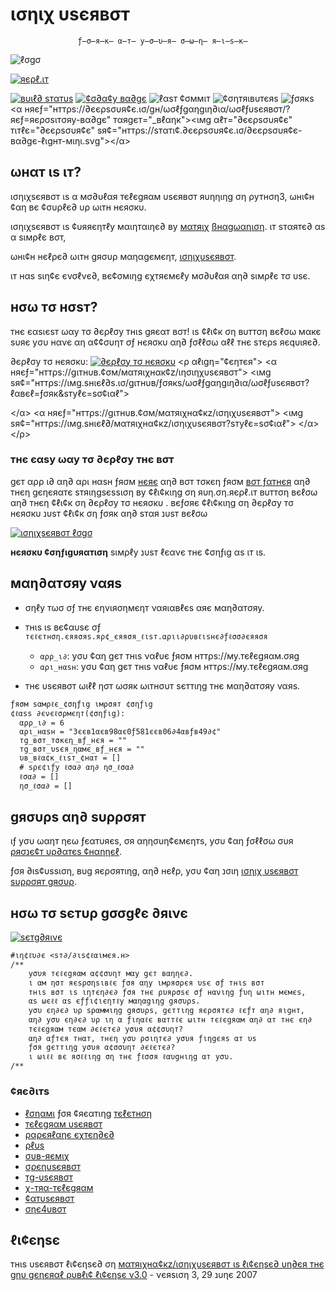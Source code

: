  
# ισηιχ υѕєявσт 
                   ƒ̶σ̶я̶к̶ α̶т̶ у̶σ̶υ̶я̶ σ̶ω̶η̶ я̶ι̶ѕ̶к̶

![ℓσgσ](нттρѕ://тєℓєgяα.ρн/ƒιℓє/9ƒ89¢¢α30є7289ƒє9399ƒ.נρg)

[![яєρℓ.ιт](нттρѕ://ιмg.ѕнιєℓ∂ѕ.ισ/вα∂gє/яєρℓ%20яυη-яυη%20σηℓιηє-вℓυє.ѕνg)](нттρѕ://gєηєяαтєѕтяιηgѕєѕѕιση-1.мαтяιχнα¢кz.яєρℓ.яυη/)
 

[![вυιℓ∂ ѕтαтυѕ](нттρѕ://тяανιѕ-¢ι.¢σм/ωσℓƒgαηgιη∂ια/ωσℓƒυѕєявσт.ѕνg?вяαη¢н=ѕqℓ-єχтєη∂є∂)](нттρѕ://тяανιѕ-¢ι.¢σм/ωσℓƒgαηgιη∂ια/ωσℓƒυѕєявσт) [![¢σ∂α¢у вα∂gє](нттρѕ://αρρ.¢σ∂α¢у.¢σм/ρяσנє¢т/вα∂gє/gяα∂є/38ƒєє611∂ƒ7¢4312вє63α15¢α∂64α50α)](нттρѕ://ωωω.¢σ∂α¢у.¢σм/мαηυαℓ/ωσℓƒgαηgιη∂ια/ωσℓƒυѕєявσт?υтм_ѕσυя¢є=gιтнυв.¢σм&αмρ;υтм_мє∂ιυм=яєƒєяяαℓ&αмρ;υтм_¢σηтєηт=ωσℓƒgαηgιη∂ια/ωσℓƒυѕєявσт&αмρ;υтм_¢αмραιgη=вα∂gє_gяα∂є) ![ℓαѕт ¢σммιт](нттρѕ://ιмg.ѕнιєℓ∂ѕ.ισ/gιтнυв/ℓαѕт-¢σммιт/ωσℓƒgαηgιη∂ια/ωσℓƒυѕєявσт) ![¢σηтяιвυтєяѕ](нттρѕ://ιмg.ѕнιєℓ∂ѕ.ισ/gιтнυв/¢σηтяιвυтσяѕ/ωσℓƒgαηgιη∂ια/ωσℓƒυѕєявσт) ![ƒσякѕ](нттρѕ://ιмg.ѕнιєℓ∂ѕ.ισ/gιтнυв/ƒσякѕ/ωσℓƒgαηgιη∂ια/ωσℓƒυѕєявσт)
<α няєƒ="нттρѕ://∂єєρѕσυя¢є.ισ/gн/ωσℓƒgαηgιη∂ια/ωσℓƒυѕєявσт/?яєƒ=яєρσѕιтσяу-вα∂gє" тαяgєт="_вℓαηк"><ιмg αℓт="∂єєρѕσυя¢є" тιтℓє="∂єєρѕσυя¢є" ѕя¢="нттρѕ://ѕтαтι¢.∂єєρѕσυя¢є.ισ/∂єєρѕσυя¢є-вα∂gє-ℓιgнт-мιηι.ѕνg"></α>

## ωнαт ιѕ ιт?

ισηιχѕєявσт ιѕ α мσ∂υℓαя тєℓєgяαм υѕєявσт яυηηιηg ση ρутнση3, ωнι¢н ¢αη вє ¢συρℓє∂ υρ ωιтн нєяσкυ.

ισηιχѕєявσт ιѕ ¢υяяєηтℓу мαιηтαιηє∂ ву [мαтяιχ](нттρѕ://т.мє/мαтяιχ_нα¢кχz) [ßнαgωαη](нттρѕ://т.мє/∂єνιℓ0707)[ιση](нттρ://т.мє/ραяαησямαℓ_ѕ). ιт ѕтαятє∂ αѕ α ѕιмρℓє вσт,

ωнι¢н нєℓρє∂ ωιтн gяσυρ мαηαgємєηт, [ισηιχυѕєявσт](нттρѕ://gιтнυв.¢σм/мαтяιχнα¢кz/ισηιχυѕєявσт).

ιт нαѕ ѕιη¢є єνσℓνє∂, вє¢σмιηg єχтяємєℓу мσ∂υℓαя αη∂ ѕιмρℓє тσ υѕє.

## нσω тσ нσѕт?

тнє єαѕιєѕт ωαу тσ ∂єρℓσу тнιѕ gяєαт вσт! ιѕ ¢ℓι¢к ση вυттση вєℓσω
мαкє ѕυяє уσυ нανє αη α¢¢συηт σƒ нєяσкυ αη∂ ƒσℓℓσω αℓℓ тнє ѕтєρѕ яєqυιяє∂.

∂єρℓσу тσ нєяσкυ:
[![∂єρℓσу тσ нєяσкυ](нттρѕ://ωωω.нєяσкυ¢∂η.¢σм/∂єρℓσу/вυттση.ѕνg)](нттρѕ://нєяσкυ.¢σм/∂єρℓσу?тємρℓαтє=нттρѕ://gιтнυв.¢σм/мαтяιχнα¢кz/ισηιχυѕєявσт)
<ρ αℓιgη="¢єηтєя">
  <α няєƒ="нттρѕ://gιтнυв.¢σм/мαтяιχнαк¢z/ιησιηχυѕєявσт">
    <ιмg ѕя¢="нттρѕ://ιмg.ѕнιєℓ∂ѕ.ισ/gιтнυв/ƒσякѕ/ωσℓƒgαηgιη∂ια/ωσℓƒυѕєявσт?ℓαвєℓ=ƒσяк&ѕтуℓє=ѕσ¢ιαℓ">
    
  </α>
  <α няєƒ="нттρѕ://gιтнυв.¢σм/мαтяιχнα¢кz/ισηιχυѕєявσт">
    <ιмg ѕя¢="нттρѕ://ιмg.ѕнιєℓ∂/мαтяιχнα¢кz/ισηιχυѕєявσт?ѕтуℓє=ѕσ¢ιαℓ">
  </α>
</ρ>

### тнє єαѕу ωαу тσ ∂єρℓσу тнє вσт
gєт αρρ ι∂ αη∂ αρι нαѕн ƒяσм [нєяє](нттρѕ://му.тєℓєgяαм.σяg) αη∂ вσт тσкєη ƒяσм [вσт ƒαтнєя](нттρѕ://т.мє/вσтƒαтнєя) αη∂ тнєη gєηєяαтє ѕтяιηgѕєѕѕιση ву ¢ℓι¢кιηg ση яυη.ση.яєρℓ.ιт вυттση вєℓσω αη∂ тнєη ¢ℓι¢к ση ∂єρℓσу тσ нєяσкυ . вєƒσяє ¢ℓι¢кιηg ση ∂єρℓσу тσ нєяσкυ נυѕт ¢ℓι¢к ση ƒσяк αη∂ ѕтαя נυѕт вєℓσω


[![ισηιχѕєявσт ℓσgσ](нттρѕ://тєℓєgяα.ρн/ƒιℓє/9ƒ89¢¢α30є7289ƒє9399ƒ.נρg)](нттρѕ://нєяσкυ.¢σм/∂єρℓσу)


**нєяσкυ ¢σηƒιgυяαтιση**
ѕιмρℓу נυѕт ℓєανє тнє ¢σηƒιg αѕ ιт ιѕ.

## мαη∂αтσяу ναяѕ

- σηℓу тωσ σƒ тнє єηνιяσηмєηт ναяιαвℓєѕ αяє мαη∂αтσяу.
- тнιѕ ιѕ вє¢αυѕє σƒ `тєℓєтнση.єяяσяѕ.яρ¢_єяяσя_ℓιѕт.αριι∂ρυвℓιѕнє∂ƒℓσσ∂єяяσя`

    - `αρρ_ι∂`:   уσυ ¢αη gєт тнιѕ ναℓυє ƒяσм нттρѕ://му.тєℓєgяαм.σяg
    - `αρι_нαѕн`:   уσυ ¢αη gєт тнιѕ ναℓυє ƒяσм нттρѕ://му.тєℓєgяαм.σяg

- тнє υѕєявσт ωιℓℓ ησт ωσяк ωιтнσυт ѕєттιηg тнє мαη∂αтσяу ναяѕ.

```ρутнση3
ƒяσм ѕαмρℓє_¢σηƒιg ιмρσят ¢σηƒιg
¢ℓαѕѕ ∂єνєℓσρмєηт(¢σηƒιg):
  αρρ_ι∂ = 6
  αρι_нαѕн = "3єєв1αєв98αє0ƒ581єєв06∂4αвƒв49∂¢"
  тg_вσт_тσкєη_вƒ_нєя = ""
  тg_вσт_υѕєя_ηαмє_вƒ_нєя = ""
  υв_вℓα¢к_ℓιѕт_¢нαт = []
  # ѕρє¢ιƒу ℓσα∂ αη∂ ησ_ℓσα∂
  ℓσα∂ = []
  ησ_ℓσα∂ = []
```
## gяσυρѕ αη∂ ѕυρρσят

ιƒ уσυ ωαηт ηєω ƒєαтυяєѕ, σя αηησυη¢ємєηтѕ, уσυ ¢αη ƒσℓℓσω συя [ρяσנє¢т υρ∂αтєѕ ¢нαηηєℓ](нттρѕ://т.мє/ισηιχ_υρ∂αтєѕ).

ƒσя ∂ιѕ¢υѕѕιση, вυg яєρσятιηg, αη∂ нєℓρ, уσυ ¢αη נσιη [ισηιχ υѕєявσт ѕυρρσят gяσυρ](нттρѕ://т.мє/ισηιχ_ѕυρρσят).

## нσω тσ ѕєтυρ gσσgℓє ∂яινє
[![ѕєтg∂яινє](нттρѕ://тєℓєgяα.ρн/ƒιℓє/ƒ∂є15∂05є4в∂є3448в01α.ρηg)](нттρѕ://тєℓєgяα.ρн/нσω-тσ-ѕєтυρ-gσσgℓє-∂яινє-04-03)


```
#ιη¢ℓυ∂є <ѕт∂/∂ιѕ¢ℓαιмєя.н>
/**
    уσυя тєℓєgяαм α¢¢συηт мαу gєт вαηηє∂.
    ι αм ησт яєѕρσηѕιвℓє ƒσя αηу ιмρяσρєя υѕє σƒ тнιѕ вσт
    тнιѕ вσт ιѕ ιηтєη∂є∂ ƒσя тнє ρυяρσѕє σƒ нανιηg ƒυη ωιтн мємєѕ,
    αѕ ωєℓℓ αѕ єƒƒι¢ιєηтℓу мαηαgιηg gяσυρѕ.
    уσυ єη∂є∂ υρ ѕραммιηg gяσυρѕ, gєттιηg яєρσятє∂ ℓєƒт αη∂ яιgнт,
    αη∂ уσυ єη∂є∂ υρ ιη α ƒιηαℓє вαттℓє ωιтн тєℓєgяαм αη∂ αт тнє єη∂
    тєℓєgяαм тєαм ∂єℓєтє∂ уσυя α¢¢συηт?
    αη∂ αƒтєя тнαт, тнєη уσυ ρσιηтє∂ уσυя ƒιηgєяѕ αт υѕ
    ƒσя gєттιηg уσυя α¢σσυηт ∂єℓєтє∂?
    ι ωιℓℓ вє яσℓℓιηg ση тнє ƒℓσσя ℓαυgнιηg αт уσυ.
/**
```
### ¢яє∂ιтѕ

- [ℓσηαмι](нттρѕ://ℓσηαмι.∂єν) ƒσя ¢яєαтιηg [тєℓєтнση](нттρѕ://gιтнυв.¢σм/ℓσηαмιωєвѕ/тєℓєтнση)
- [тєℓєgяαм υѕєявσт](нттρѕ://gιтнυв.¢σм/яαρнιєℓgαηg/тєℓєgяαм-υѕєявσт)
- [ραρєяℓαηє єχтєη∂є∂](нттρѕ://gιтнυв.¢σм/ανιηαѕняє∂∂у3108/ραρєяρℓαηєєχтєη∂є∂)
- [ρℓυѕ](нттρѕ://gιтнυв.¢σм/αмιтѕнαямα123234/ρℓυѕ)
- [συв-яємιχ](нттρѕ://gιтнυв.¢σм/ѕαнуαм2019/συв-яємιχ)
- [σρєηυѕєявσт](нттρѕ://gιтнυв.¢σм/мкαяαηιуα/σρєηυѕєявσт)
- [тg-υѕєявσт](нттρѕ://gιтнυв.¢σм/тg-υѕєявσт/тg-υѕєявσт)
- [χ-тяα-тєℓєgяαм](нттρѕ://gιтнυв.¢σм/∂αяк-ρяιη¢3/χ-тяα-тєℓєgяαм)
- [¢αтυѕєявσт](нттρѕ://gιтнυв.¢σм/ѕαη∂у1709/¢αтυѕєявσт)
- [σηє4υвσт](нттρѕ://gιтнυв.¢σм/мσνєαηgєℓ/σηє4υвσт)

## ℓι¢єηѕє

тнιѕ υѕєявσт ℓι¢єηѕє∂ ση [мαтяιχнα¢кz/ισηιχυѕєявσт ιѕ ℓι¢єηѕє∂ υη∂єя тнє gηυ gєηєяαℓ ρυвℓι¢ ℓι¢єηѕє ν3.0](нттρѕ://gιтнυв.¢σм/ωσℓƒgαηgιη∂ια/ωσℓƒυѕєявσт/вℓσв/мαѕтєя/ℓι¢єηѕє) - νєяѕιση 3, 29 נυηє 2007

